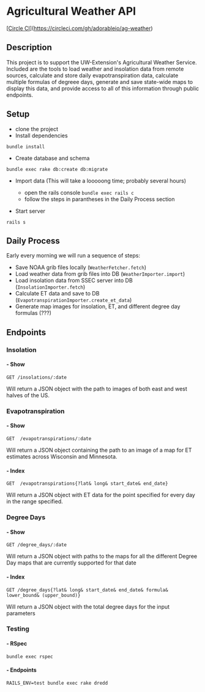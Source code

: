 # Agricultural Weather API 
[[Circle CI](url)](https://circleci.com/gh/adorableio/ag-weather)

## Description
This project is to support the UW-Extension's Agricultural Weather Service.  Included are the tools to load weather and insolation data from remote sources, calculate and store daily evapotranspiration data, calculate multiple formulas of degreee days, generate and save state-wide maps to display this data, and provide access to all of this information through public endpoints.

## Setup
* clone the project
* Install dependencies
```
bundle install
```
* Create database and schema
```
bundle exec rake db:create db:migrate
```
* Import data (This will take a looooong time; probably several hours)
  * open the rails console `bundle exec rails c`
  * follow the steps in parantheses in the Daily Process section

* Start server
```
rails s
```


## Daily Process

Early every morning we will run a sequence of steps:
* Save NOAA grib files locally (`WeatherFetcher.fetch`)
* Load weather data from grib files into DB (`WeatherImporter.import`)
* Load insolation data from SSEC server into DB (`InsolationImporter.fetch`)
* Calculate ET data and save to DB (`EvapotranspirationImporter.create_et_data`)
* Generate map images for insolation, ET, and different degree day formulas (???)

## Endpoints

### Insolation

#### - Show
    GET /insolations/:date
Will return a JSON object with the path to images of both east and west halves of the US.

### Evapotranspiration

#### - Show
    GET  /evapotranspirations/:date
Will return a JSON object containing the path to an image of a map for ET estimates across Wisconsin and Minnesota.

#### - Index
    GET  /evapotranspirations{?lat& long& start_date& end_date}
Will return a JSON object with ET data for the point specified for every day in the range specified.

### Degree Days

#### - Show
    GET /degree_days/:date
Will return a JSON object with paths to the maps for all the different Degree Day maps that are currently supported for that date

#### - Index
    GET /degree_days{?lat& long& start_date& end_date& formula& lower_bound& (upper_bound)}
Will return a JSON object with the total degree days for the input parameters

### Testing

#### - RSpec
```
bundle exec rspec
```
#### - Endpoints
```
RAILS_ENV=test bundle exec rake dredd
```
